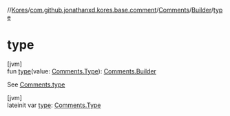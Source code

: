 //[Kores](../../../../index.md)/[com.github.jonathanxd.kores.base.comment](../../index.md)/[Comments](../index.md)/[Builder](index.md)/[type](type.md)

# type

[jvm]\
fun [type](type.md)(value: [Comments.Type](../-type/index.md)): [Comments.Builder](index.md)

See [Comments.type](../type.md)

[jvm]\
lateinit var [type](type.md): [Comments.Type](../-type/index.md)
